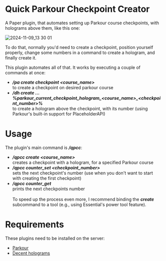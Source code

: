 # Quick Parkour Checkpoint Creator

A Paper plugin, that automates setting up Parkour course checkpoints, with holograms above them, like this one:

![2024-11-09_13 30 01](https://github.com/user-attachments/assets/8f1ef821-7252-4988-9e86-e427715df970)

To do that, normally you'd need to create a checkpoint, position yourself properly, change some numbers in a command to create a hologram, and finally create it.


This plugin automates all of that. It works by executing a couple of commands at once:
- ***/pa create checkpoint <course_name>*** <br>to create a checkpoint on desired parkour course
- ***/dh create ... %parkour_current_checkpoint_hologram_<course_name>_<checkpoint_number>%*** <br>to create a hologram above the checkpoint, with its number (using Parkour's built-in support for PlaceholderAPI)
# Usage
The plugin's main command is ***/qpcc***:<br>
- ***/qpcc create <course_name>***<br>creates a checkpoint with a hologram, for a specified Parkour course
- ***/qpcc counter_set <checkpoint_number>***<br> sets the next checkpoint's number (use when you don't want to start with creating the first checkpoint)
- ***/qpcc counter_get***<br> prints the next checkpoints number<br><br>
To speed up the process even more, I recommend binding the ***create*** subcommand to a tool (e.g., using Essential's power tool feature).

# Requirements
These plugins need to be installed on the server:<br>
- [Parkour](https://www.spigotmc.org/resources/parkour.23685/) <br>
- [Decent holograms](https://www.spigotmc.org/resources/decentholograms-1-8-1-21-1-papi-support-no-dependencies.96927/)




